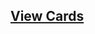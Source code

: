 ## [View Cards](<https://sims-s.github.io/mtg-card-gen/CardNamesRound2/Taeckle into Oblivion/Taeckle into Oblivion.html>)